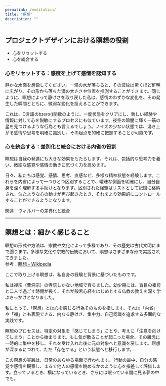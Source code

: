 ```yaml
---
permalink: /meditation/
title: "瞑想"
description: ""
---
```


## プロジェクトデザインにおける瞑想の役割

- 心をリセットする
- 心を統合する

### 心をリセットする：感度を上げて感情を認知する

静かな水面を想像してください。一滴の水が落ちると、その波紋は驚くほど鮮明に広がり、その形から落ちた滴の大きさや位置を推測することができます。同じように、瞑想によって静けさを取り戻した私は、感情のわずかな変化を、その発生した瞬間とともに、微弱な変化を捉えることができます。

これは、C言語のbzero()関数のように、一度状態をクリアにし、新しい経験や情報に対して心を鋭敏にするプロセスにも似ています。夜空の暗闇に輝く一筋の星を見つけるような行為とも言えるでしょう。ノイズの少ない状態では、湧き上がる感情や思考を明確に識別し、その起点を的確に把握することが可能です。

### 心を統合する：差別化と統合における内省の役割

瞑想は自我の発達にも大きな効果をもたらします。それは、包括的な思考力を養い、微細な感覚や感情の動きに気づく力を高めます。

日々、私たちは感覚、感情、思考、直感など、多様な精神状態を経験します。これらを内省によって一つひとつ区別することで、曖昧な側面を明確にし、自分自身を深く理解する手助けとなります。区別された経験はリストとして記憶に格納され、似たような心の動きが再び起きたとき、それをより効果的にコントロールすることができるようになります。

関連：ウィルバーの差異化と統合

---

## 瞑想とは：細かく感じること

瞑想の形式や方法は、宗教や文化によって多様であり、その歴史は古代文明にまで遡ります。多様な文化や宗教的伝統において、瞑想はさまざまな形で実践されてきました。  
参考：[瞑想 - Wikipedia](https://en.wikipedia.org/wiki/Meditation)

ここで取り上げる瞑想は、私自身の経験と背景に基づいたものです。

私は禅宗（曹洞宗）の寺院しかない地域で育ちました。幼少期には、盲目の祖母と二人で過ごす時間が長く、それが般若心経をはじめとする仏教の教えを深く学ぶきっかけとなりました。

私にとって、「瞑想」とは心を感じる行為そのものを指します。それは「内省」や「禅」とも表現できる、内なる静けさ、集中力、自己認識を追求する多面的な実践です。

瞑想のプロセスは、特定の対象を「感じてしまう」ことや、考えに「注意を向けてしまう」ことから始まります。もし気が散ることが起こった場合、その雑念に一時的に集中を移し、それを受け入れた後に元の対象へと意識を戻します。瞑想が深まるにつれて、ただ「存在する」という状態へと移行します。

この瞑想の実践は、日常のあらゆる場面で行われます。
行動の最中、自分の感覚や感情を観察し、まるで他人の感情を眺めるかのように心を指差して評価します。立っているとき、横になっているとき、さらには眠っている間に見る夢の中でも。

